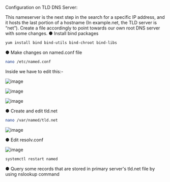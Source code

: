 Configuration on TLD DNS Server:

This nameserver is the next step in the search for a specific IP address, and it hosts the last portion of a hostname (In example.net, the TLD server is “net”).
Create a file accordingly to point towards our own root DNS server with some changes.
●	Install bind packages
```bash
yum install bind bind-utils bind-chroot bind-libs
```
●	Make changes on named.conf file
```bash
nano /etc/named.conf
```
Inside we have to edit this:- 

![image](https://github.com/gawhale-ashwini/Project-0732/assets/149654320/db98b609-7bd0-4b7d-ab60-eca3dc5c9665)

![image](https://github.com/gawhale-ashwini/Project-0732/assets/149654320/d676f5f3-b8b5-4a00-8992-f456464ac9fa)

![image](https://github.com/gawhale-ashwini/Project-0732/assets/149654320/13a5cb58-ea07-48a4-bd21-cfc25a0a88e3)

●	Create and edit tld.net
```bash
nano /var/named/tld.net
```
![image](https://github.com/gawhale-ashwini/Project-0732/assets/149654320/8ad3f1a7-472e-4505-8156-454a38d9bf25)

●	Edit resolv.conf 

![image](https://github.com/gawhale-ashwini/Project-0732/assets/149654320/adf4e9ee-4e49-4c8b-b3c7-7bfee9e854a4)
```bash
systemctl restart named
```
●	Query some records that are stored in primary server's tld.net file by using nslookup command
